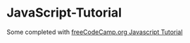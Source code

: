 # JavaScript-Tutorial

Some completed with [freeCodeCamp.org Javascript Tutorial](https://www.youtube.com/watch?v=Zi-Q0t4gMC8&t=1479s)
